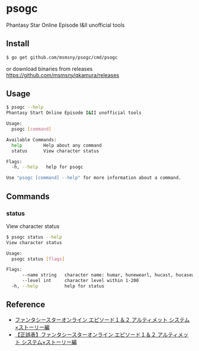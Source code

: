 # psogc

Phantasy Star Online Episode I&II unofficial tools

## Install

```bash
$ go get github.com/msmsny/psogc/cmd/psogc
```

or download binaries from releases  
https://github.com/msmsny/qkamura/releases

## Usage

```bash
$ psogc --help
Phantasy Start Online Episode I&II unofficial tools

Usage:
  psogc [command]

Available Commands:
  help        Help about any command
  status      View character status

Flags:
  -h, --help   help for psogc

Use "psogc [command] --help" for more information about a command.
```

## Commands

### status

View character status

```bash
$ psogc status --help
View character status

Usage:
  psogc status [flags]

Flags:
      --name string   character name: humar, hunewearl, hucast, hucaseal, ramar, ramarl, racast, racaseal, fomar, fomarl, fonewm, fonewearl
      --level int     character level within 1-200
  -h, --help          help for status
```

## Reference

* [ファンタシースターオンライン エピソード１＆２ アルティメット システム×ストーリー編](https://www.sbcr.jp/product/4797321806/)
* [【正誤表】ファンタシースターオンライン エピソード１＆２ アルティメット システム×ストーリー編](https://www.sbcr.jp/support/8412/)
